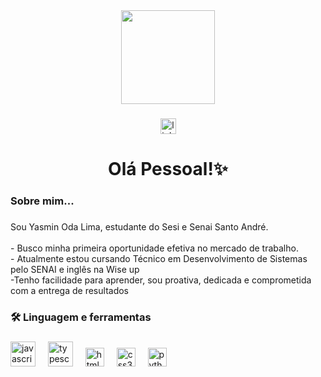 <div align="center">
  <img height="150" src="https://media.giphy.com/media/M9gbBd9nbDrOTu1Mqx/giphy.gif"  />
</div>

###

<div align="center">
  <img src="https://img.shields.io/static/v1?message=LinkedIn&logo=linkedin&label=&color=0077B5&logoColor=white&labelColor=&style=for-the-badge" height="25" alt="linkedin logo"  />
 
</div>


###

<h1 align="center">Olá Pessoal!✨</h1>

###

<h3 align="left">Sobre mim...</h3>

###

<p align="left">Sou Yasmin Oda Lima, estudante do Sesi e Senai Santo André.<br><br>- Busco minha primeira oportunidade efetiva no mercado de trabalho.<br>- Atualmente estou cursando Técnico em Desenvolvimento de Sistemas pelo SENAI e inglês na Wise up <br>-Tenho facilidade para aprender, sou proativa, dedicada e comprometida com a entrega de resultados</p>

###

<h3 align="left">🛠 Linguagem e ferramentas </h3>

###

<div align="left">
  <img src="https://cdn.jsdelivr.net/gh/devicons/devicon/icons/javascript/javascript-original.svg" height="40" alt="javascript logo"  />
  <img width="12" />
  <img src="https://cdn.jsdelivr.net/gh/devicons/devicon/icons/typescript/typescript-original.svg" height="40" alt="typescript logo"  />
  <img width="12" />
  <img src="https://cdn.jsdelivr.net/gh/devicons/devicon/icons/html5/html5-original.svg" height="30" alt="html5 logo" />
  <img width="12" />
  <img src="https://cdn.jsdelivr.net/gh/devicons/devicon/icons/css3/css3-original.svg" height="30" alt="css3 logo"  />
  <img width="12" />
  <img src="https://cdn.jsdelivr.net/gh/devicons/devicon/icons/python/python-original.svg" height="30" alt="python logo" />
  <img width="12" />


</div>

###
